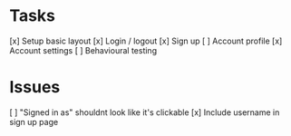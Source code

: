 # Tasks
[x] Setup basic layout
[x] Login / logout
[x] Sign up
[ ] Account profile
[x] Account settings
[ ] Behavioural testing

# Issues
[ ] "Signed in as" shouldnt look like it's clickable
[x] Include username in sign up page
